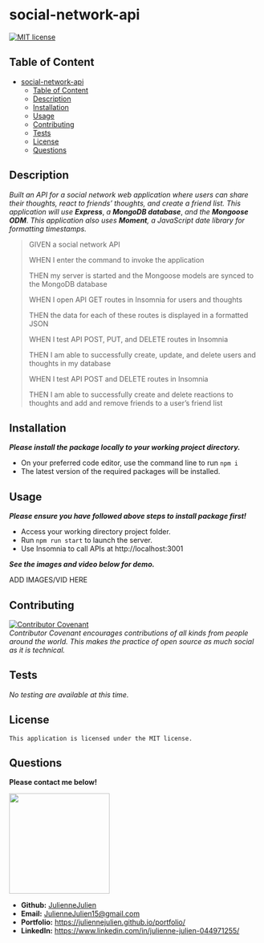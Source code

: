 # social-network-api
[![MIT license](https://img.shields.io/badge/license-MIT-blue.svg)](https://mit-license.org/)

## Table of Content

- [social-network-api](#social-network-api)
  - [Table of Content](#table-of-content)
  - [Description](#description)
  - [Installation](#installation)
  - [Usage](#usage)
  - [Contributing](#contributing)
  - [Tests](#tests)
  - [License](#license)
  - [Questions](#questions)

## Description

*Built an API for a social network web application where users can share their thoughts, react to friends’ thoughts, and create a friend list. This application will use* ***Express***, *a* ***MongoDB database***, *and the* ***Mongoose ODM***. *This application also uses ***Moment***, a JavaScript date library for formatting timestamps.*

>GIVEN a social network API
>
>WHEN I enter the command to invoke the application
>
>THEN my server is started and the Mongoose models are synced to the MongoDB database
>
>WHEN I open API GET routes in Insomnia for users and thoughts
>
>THEN the data for each of these routes is displayed in a formatted JSON
>
>WHEN I test API POST, PUT, and DELETE routes in Insomnia
>
>THEN I am able to successfully create, update, and delete users and thoughts in my database
>
>WHEN I test API POST and DELETE routes in Insomnia
>
>THEN I am able to successfully create and delete reactions to thoughts and add and remove friends to a user’s friend list
>

## Installation
***Please install the package locally to your working project directory.***
- On your preferred code editor, use the command line to run `npm i`
- The latest version of the required packages will be installed.


## Usage
***Please ensure you have followed above steps to install package first!***
- Access your working directory project folder.
- Run `npm run start` to  launch the server.
- Use Insomnia to call APIs at http://localhost:3001

***See the images and video below for demo.***

ADD IMAGES/VID HERE


## Contributing

[![Contributor Covenant](https://img.shields.io/badge/Contributor%20Covenant-2.1-4baaaa.svg)](https://www.contributor-covenant.org/)
<br>*Contributor Covenant encourages contributions of all kinds from people around the world. This makes the practice of open source as much social as it is technical.*

## Tests
*No testing are available at this time.*

## License
    This application is licensed under the MIT license.

## Questions
**Please contact me below!**

<img src="https://avatars.githubusercontent.com/u/117052258?v=4" width="200" height="200" />

- **Github:** [JulienneJulien](https://github.com/JulienneJulien)
- **Email:** JulienneJulien15@gmail.com 
- **Portfolio:** https://juliennejulien.github.io/portfolio/
- **LinkedIn:** https://www.linkedin.com/in/julienne-julien-044971255/
